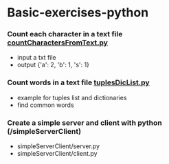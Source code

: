 # Basic-exercises-python

### Count each character in a text file [countCharactersFromText.py](pythoncountcharacters)
- input a txt file
- output {'a': 2, 'b': 1, 's': 1}

### Count words in a text file [tuplesDicList.py](tuplesDicList)
- example for tuples list and dictionaries 
- find common words

### Create a simple server and client with python (/simpleServerClient)
- simpleServerClient/server.py
- simpleServerClient/client.py